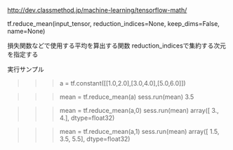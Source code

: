 http://dev.classmethod.jp/machine-learning/tensorflow-math/


tf.reduce_mean(input_tensor, reduction_indices=None, keep_dims=False, name=None)

損失関数などで使用する平均を算出する関数
reduction_indicesで集約する次元を指定する

実行サンプル
>>> a = tf.constant([[1.0,2.0],[3.0,4.0],[5.0,6.0]])

>>> mean = tf.reduce_mean(a)
>>> sess.run(mean)
3.5

>>> mean = tf.reduce_mean(a,0)
>>> sess.run(mean)
array([ 3.,  4.], dtype=float32)

>>> mean = tf.reduce_mean(a,1)
>>> sess.run(mean)
array([ 1.5,  3.5,  5.5], dtype=float32)
